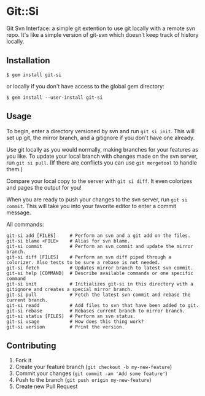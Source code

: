 # Git::Si

Git Svn Interface: a simple git extention to use git locally with a remote svn
repo. It's like a simple version of git-svn which doesn't keep track of history
locally.

## Installation

    $ gem install git-si

or locally if you don't have access to the global gem directory:

    $ gem install --user-install git-si

## Usage

To begin, enter a directory versioned by svn and run `git si init`. This will
set up git, the mirror branch, and a gitignore if you don't have one already.

Use git locally as you would normally, making branches for your features as you
like. To update your local branch with changes made on the svn server, run `git
si pull`. (If there are conflicts you can use `git mergetool` to handle them.)

Compare your local copy to the server with `git si diff`. It even colorizes and
pages the output for you!

When you are ready to push your changes to the svn server, run `git si commit`.
This will take you into your favorite editor to enter a commit message.

All commands:

    git-si add [FILES]     # Perform an svn and a git add on the files.
    git-si blame <FILE>    # Alias for svn blame.
    git-si commit          # Perform an svn commit and update the mirror branch.
    git-si diff [FILES]    # Perform an svn diff piped through a colorizer. Also tests to be sure a rebase is not needed.
    git-si fetch           # Updates mirror branch to latest svn commit.
    git-si help [COMMAND]  # Describe available commands or one specific command
    git-si init            # Initializes git-si in this directory with a gitignore and creates a special mirror branch.
    git-si pull            # Fetch the latest svn commit and rebase the current branch.
    git-si readd           # Add files to svn that have been added to git.
    git-si rebase          # Rebases current branch to mirror branch.
    git-si status [FILES]  # Perform an svn status.
    git-si usage           # How does this thing work?
    git-si version         # Print the version.


## Contributing

1. Fork it
2. Create your feature branch (`git checkout -b my-new-feature`)
3. Commit your changes (`git commit -am 'Add some feature'`)
4. Push to the branch (`git push origin my-new-feature`)
5. Create new Pull Request
